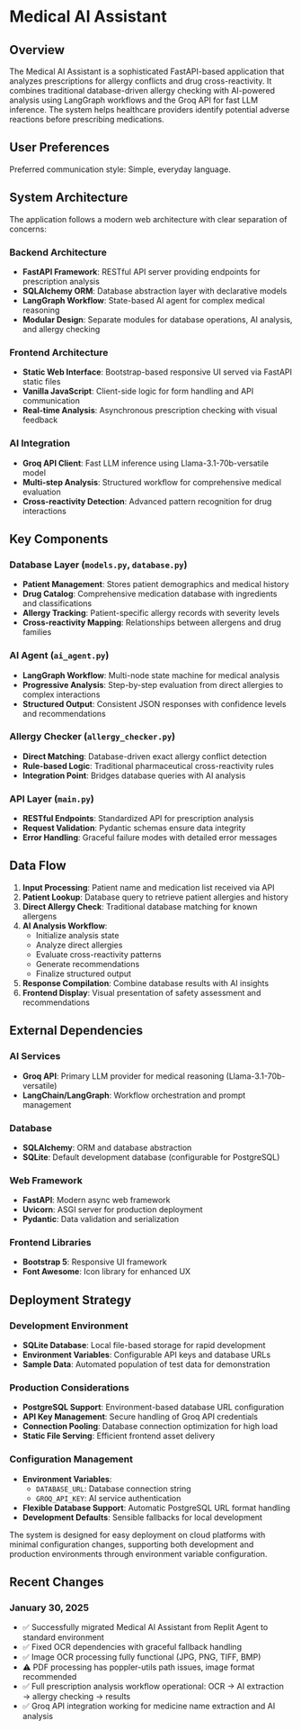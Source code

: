 # Medical AI Assistant

## Overview

The Medical AI Assistant is a sophisticated FastAPI-based application that analyzes prescriptions for allergy conflicts and drug cross-reactivity. It combines traditional database-driven allergy checking with AI-powered analysis using LangGraph workflows and the Groq API for fast LLM inference. The system helps healthcare providers identify potential adverse reactions before prescribing medications.

## User Preferences

Preferred communication style: Simple, everyday language.

## System Architecture

The application follows a modern web architecture with clear separation of concerns:

### Backend Architecture
- **FastAPI Framework**: RESTful API server providing endpoints for prescription analysis
- **SQLAlchemy ORM**: Database abstraction layer with declarative models
- **LangGraph Workflow**: State-based AI agent for complex medical reasoning
- **Modular Design**: Separate modules for database operations, AI analysis, and allergy checking

### Frontend Architecture
- **Static Web Interface**: Bootstrap-based responsive UI served via FastAPI static files
- **Vanilla JavaScript**: Client-side logic for form handling and API communication
- **Real-time Analysis**: Asynchronous prescription checking with visual feedback

### AI Integration
- **Groq API Client**: Fast LLM inference using Llama-3.1-70b-versatile model
- **Multi-step Analysis**: Structured workflow for comprehensive medical evaluation
- **Cross-reactivity Detection**: Advanced pattern recognition for drug interactions

## Key Components

### Database Layer (`models.py`, `database.py`)
- **Patient Management**: Stores patient demographics and medical history
- **Drug Catalog**: Comprehensive medication database with ingredients and classifications
- **Allergy Tracking**: Patient-specific allergy records with severity levels
- **Cross-reactivity Mapping**: Relationships between allergens and drug families

### AI Agent (`ai_agent.py`)
- **LangGraph Workflow**: Multi-node state machine for medical analysis
- **Progressive Analysis**: Step-by-step evaluation from direct allergies to complex interactions
- **Structured Output**: Consistent JSON responses with confidence levels and recommendations

### Allergy Checker (`allergy_checker.py`)
- **Direct Matching**: Database-driven exact allergy conflict detection
- **Rule-based Logic**: Traditional pharmaceutical cross-reactivity rules
- **Integration Point**: Bridges database queries with AI analysis

### API Layer (`main.py`)
- **RESTful Endpoints**: Standardized API for prescription analysis
- **Request Validation**: Pydantic schemas ensure data integrity
- **Error Handling**: Graceful failure modes with detailed error messages

## Data Flow

1. **Input Processing**: Patient name and medication list received via API
2. **Patient Lookup**: Database query to retrieve patient allergies and history
3. **Direct Allergy Check**: Traditional database matching for known allergens
4. **AI Analysis Workflow**:
   - Initialize analysis state
   - Analyze direct allergies
   - Evaluate cross-reactivity patterns
   - Generate recommendations
   - Finalize structured output
5. **Response Compilation**: Combine database results with AI insights
6. **Frontend Display**: Visual presentation of safety assessment and recommendations

## External Dependencies

### AI Services
- **Groq API**: Primary LLM provider for medical reasoning (Llama-3.1-70b-versatile)
- **LangChain/LangGraph**: Workflow orchestration and prompt management

### Database
- **SQLAlchemy**: ORM and database abstraction
- **SQLite**: Default development database (configurable for PostgreSQL)

### Web Framework
- **FastAPI**: Modern async web framework
- **Uvicorn**: ASGI server for production deployment
- **Pydantic**: Data validation and serialization

### Frontend Libraries
- **Bootstrap 5**: Responsive UI framework
- **Font Awesome**: Icon library for enhanced UX

## Deployment Strategy

### Development Environment
- **SQLite Database**: Local file-based storage for rapid development
- **Environment Variables**: Configurable API keys and database URLs
- **Sample Data**: Automated population of test data for demonstration

### Production Considerations
- **PostgreSQL Support**: Environment-based database URL configuration
- **API Key Management**: Secure handling of Groq API credentials
- **Connection Pooling**: Database connection optimization for high load
- **Static File Serving**: Efficient frontend asset delivery

### Configuration Management
- **Environment Variables**: 
  - `DATABASE_URL`: Database connection string
  - `GROQ_API_KEY`: AI service authentication
- **Flexible Database Support**: Automatic PostgreSQL URL format handling
- **Development Defaults**: Sensible fallbacks for local development

The system is designed for easy deployment on cloud platforms with minimal configuration changes, supporting both development and production environments through environment variable configuration.

## Recent Changes

### January 30, 2025
- ✅ Successfully migrated Medical AI Assistant from Replit Agent to standard environment  
- ✅ Fixed OCR dependencies with graceful fallback handling
- ✅ Image OCR processing fully functional (JPG, PNG, TIFF, BMP)
- ⚠️ PDF processing has poppler-utils path issues, image format recommended  
- ✅ Full prescription analysis workflow operational: OCR → AI extraction → allergy checking → results
- ✅ Groq API integration working for medicine name extraction and AI analysis